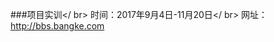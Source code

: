 ﻿###项目实训</ br>
时间：2017年9月4日-11月20日</ br>
网址：<a href="http://bbs.bangke.com">http://bbs.bangke.com</a>